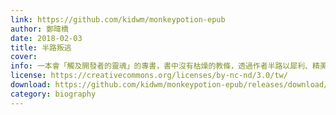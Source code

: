 ```yaml
---
link: https://github.com/kidwm/monkeypotion-epub
author: 鄭暐橋
date: 2018-02-03
title: 半路叛逃
cover:
info: 一本會「觸及開發者的靈魂」的專書，書中沒有枯燥的教條，透過作者半路以犀利、精美的文筆，娓娓道來他如何斬斷在大遊戲公司裡的一切，展開自己的獨立創業之路，以及在獨立遊戲App製作上一路走來的所有真實冒險歷程。
license: https://creativecommons.org/licenses/by-nc-nd/3.0/tw/
download: https://github.com/kidwm/monkeypotion-epub/releases/download/1.0/monkeypotion.epub
category: biography
---
```

